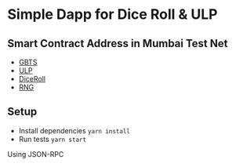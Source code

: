# Simple Dapp for Dice Roll & ULP
## Smart Contract Address in Mumbai Test Net

* [GBTS](https://mumbai.polygonscan.com/address/0x502F4F85d1C83DB58DFe50A060dc288d0aa38576) 
* [ULP](https://mumbai.polygonscan.com/address/0x5f1bEecb618EBAa2701C57393f4A082C003A1657) 
* [DiceRoll](https://mumbai.polygonscan.com/address/0x1A4337445B8630A7F04Da5aAC0648153E9103345) 
* [RNG](https://mumbai.polygonscan.com/address/0x5F0c7aDF787c7771D8dd093DeCA4dd237f3CcdCf) 

## Setup

* Install dependencies `yarn install`
* Run tests `yarn start`

Using JSON-RPC
